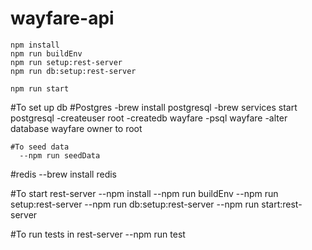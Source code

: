 # wayfare-api

```
npm install
npm run buildEnv
npm run setup:rest-server
npm run db:setup:rest-server

npm run start 
```

#To set up db
  #Postgres
    -brew install postgresql
    -brew services start postgresql
    -createuser root
    -createdb wayfare
    -psql wayfare
    -alter database wayfare owner to root

    #To seed data
      --npm run seedData

  #redis
    --brew install redis

#To start rest-server
  --npm install
  --npm run buildEnv
  --npm run setup:rest-server
  --npm run db:setup:rest-server
  --npm run start:rest-server

#To run tests in rest-server
  --npm run test
